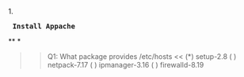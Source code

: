 1.**<pre> Install Appache </pre>**
**
*
>>Q1: What package provides /etc/hosts <<
(*) setup-2.8 
( ) netpack-7.17
( ) ipmanager-3.16
( ) firewalld-8.19

